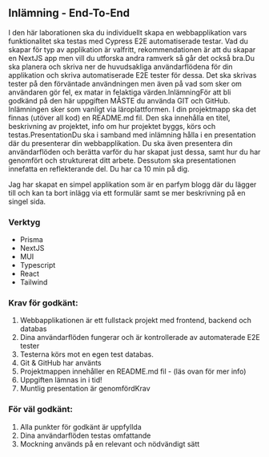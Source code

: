 ## Inlämning - End-To-End

I den här laborationen ska du individuellt skapa en webbapplikation vars funktionalitet ska testas med Cypress E2E automatiserade testar. Vad du skapar för typ av applikation är valfritt, rekommendationen är att du skapar en NextJS app men vill du utforska andra ramverk så går det också bra.Du ska planera och skriva ner de huvudsakliga användarflödena för din applikation och skriva automatiserade E2E tester för dessa. Det ska skrivas tester på den förväntade användningen men även på vad som sker om användaren gör fel, ex matar in felaktiga värden.InlämningFör att bli godkänd på den här uppgiften MÅSTE du använda GIT och GitHub. Inlämningen sker som vanligt via läroplattformen. I din projektmapp ska det finnas (utöver all kod) en README.md fil. Den ska innehålla en titel, beskrivning av projektet, info om hur projektet byggs, körs och testas.PresentationDu ska i samband med inlämning hålla i en presentation där du presenterar din webbapplikation. Du ska även presentera din användarflöden och berätta varför du har skapat just dessa, samt hur du har genomfört och strukturerat ditt arbete. Dessutom ska presentationen innefatta en reflekterande del. Du har ca 10 min på dig.

Jag har skapat en simpel applikation som är en parfym blogg där du lägger till och kan ta bort inlägg via ett formulär samt se mer beskrivning på en singel sida.

### Verktyg

- Prisma
- NextJS
- MUI
- Typescript
- React
- Tailwind

### Krav för godkänt:

1. Webbapplikationen är ett fullstack projekt med frontend, backend och databas
2. Dina användarflöden fungerar och är kontrollerade av automaterade E2E tester
3. Testerna körs mot en egen test databas.
4. Git & GitHub har använts
5. Projektmappen innehåller en README.md fil - (läs ovan för mer info)
6. Uppgiften lämnas in i tid!
7. Muntlig presentation är genomfördKrav

### För väl godkänt:

1. Alla punkter för godkänt är uppfyllda
2. Dina användarflöden testas omfattande
3. Mockning används på en relevant och nödvändigt sätt
